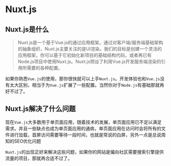 # Nuxt.js

## Nuxt.js是什么

> Nuxt.js是一个基于Vue.js的通过应用框架。通过对客户端/服务端基础架构的抽象组织，Nuxt.js主要关注的是UI渲染。我们的目标是创建一个灵活的应用框架，你可以基于它初始化新项目的基础结构代码，或者再已有Node.js项目中使用Nuxt.js。Nuxt.js预设了利用Vue.js开发服务端渲染的引用所需要的各种配置。

如果你熟悉`Vue.js`的使用，那你很快就可以上手`Nuxt.js`。开发体验也和`Vue.js`没有太大区别，相当于为`Vue.js`扩展了一些配置。当然你对于`Node.js`有基础那就再好不过了。

## Nuxt.js解决了什么问题

现在`Vue.js`大多数用于单页面应用，随着技术的发展，单页面应用已不足以满足需求。并且一些缺点也成为单页面应用的通病，单页面应用在访问时会将所有的文件进行加载，首屏访问需要等待一段时间，也就是常说的白屏，另外一点是总说周知的SEO优化问题

`Nuxt.js`的出现正好来解决这些问题，如果你的网站是偏向社区需要搜索引擎提供流量的项目，那就再合适不过了。



